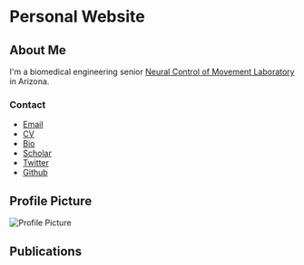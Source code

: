 # Personal Website

## About Me

I'm a biomedical engineering senior [Neural Control of Movement Laboratory]() in Arizona.

<!-- Add your bio or description here -->

### Contact

- [Email](mailto:wnoll@asu.edu)
- [CV](data/YourCV.pdf)
- [Bio](data/YourBio.txt)
- [Scholar](https://scholar.google.com/citations?user=DV8YG04AAAAJ&hl=en)
- [Twitter](https://twitter.com/willnoll3)
- [Github](https://github.com/WilliamNoll)

## Profile Picture

![Profile Picture](images/your_profile_picture.jpg)

## Publications
<!-- Add more sections for your research, projects, etc. -->
